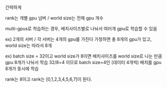 간략하게

rank는 개별 gpu 넘버 / world size는 전체 gpu 개수

multi-gpus로 학습하는 경우, 배치사이즈별로 나눠서 여러개 gpu로 학습할 수 있음

ex) 2개의 서버 / 각 서버는 4개의 gpu를 가진다 가정하면
총 8개의 gpu가 있고, world size는 따라서 8개

ex) batch size  = 32이고 world size가 8이면 
배치사이즈를 world size로 나눈 만큼 gpu 8개가 나눠서 학습
32/8=4 이므로 batch size=4인 (데이터 4개씩) 배치를 gpu 8개가 동시에 학습

rank는 8이고 rank는 [0,1,2,3,4,5,6,7]이 된다.
